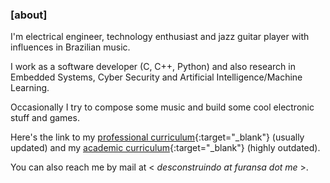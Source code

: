 ### [about]
I'm electrical engineer, technology enthusiast and jazz guitar player with 
influences in Brazilian music.

I work as a software developer (C, C++, Python) and also research in Embedded 
Systems, Cyber Security and Artificial Intelligence/Machine Learning.

Occasionally I try to compose some music and build some cool electronic stuff and games.

Here's the link to my
[professional curriculum](https://www.linkedin.com/in/furansa){:target="_blank"}
(usually updated) and my
[academic curriculum](http://lattes.cnpq.br/3871219467239903){:target="_blank"}
(highly outdated).

You can also reach me by mail at < *desconstruindo at furansa dot me* >.
